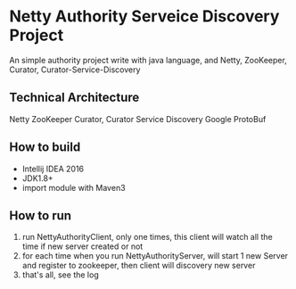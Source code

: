 # Netty Authority Serveice Discovery Project

An simple authority project write with java language, and Netty, ZooKeeper, Curator, Curator-Service-Discovery

## Technical Architecture
Netty
ZooKeeper
Curator, Curator Service Discovery
Google ProtoBuf

## How to build

* Intellij IDEA 2016
* JDK1.8+
* import module with Maven3

## How to run
1. run NettyAuthorityClient, only one times, this client will watch all the time if new server created or not
2. for each time when you run NettyAuthorityServer, will start 1 new Server and register to zookeeper, then client will discovery new server
3. that's all, see the log
